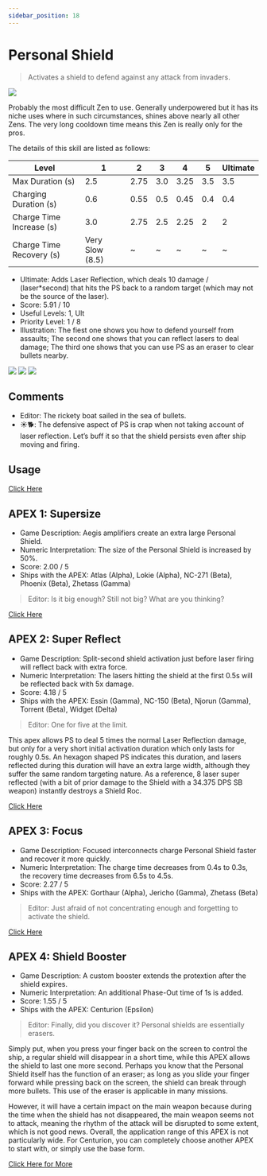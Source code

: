 ```yaml
---
sidebar_position: 18
---
```


# Personal Shield

> Activates a shield to defend against any attack from invaders.

<img src="/terms/PS.png" style={{zoom:1.25}}/>

Probably the most difficult Zen to use. Generally underpowered but it has its niche uses where in such circumstances, shines above nearly all other Zens. The very long cooldown time means this Zen is really only for the pros.

The details of this skill are listed as follows:

| Level                    | 1               | 2    | 3    | 4    | 5    | Ultimate |
| ------------------------ | --------------- | ---- | ---- | ---- | ---- | -------- |
| Max Duration (s)         | 2.5             | 2.75 | 3.0  | 3.25 | 3.5  | 3.5      |
| Charging Duration (s)    | 0.6             | 0.55 | 0.5  | 0.45 | 0.4  | 0.4      |
| Charge Time Increase (s) | 3.0             | 2.75 | 2.5  | 2.25 | 2    | 2        |
| Charge Time Recovery (s) | Very Slow (8.5) | ~    | ~    | ~    | ~    | ~        |

- Ultimate: Adds Laser Reflection, which deals 10 damage / (laser*second) that hits the PS back to a random target (which may not be the source of the laser).
- Score: 5.91 / 10
- Useful Levels: 1, Ult
- Priority Level: 1 / 8
- Illustration: The fiest one shows you how to defend yourself from assaults; The second one shows that you can reflect lasers to deal damage; The third one shows that you can use PS as an eraser to clear bullets nearby.

<img src="/skills/ps_defense.gif" style={{zoom:1}}/>
<img src="/skills/ps_reflect.gif" style={{zoom:1}}/>
<img src="/skills/ps_eraser.gif" style={{zoom:1}}/>

## Comments

- Editor: The rickety boat sailed in the sea of bullets.
- ☀🐕: The defensive aspect of PS is crap when not taking account of laser reflection. Let’s buff it so that the shield persists even after ship moving and firing. 

## Usage

[Click Here](https://gamefaqs.gamespot.com/iphone/193681-phoenix-ii/faqs/76704/zens#personal-shield)

## APEX 1: Supersize

- Game Description: Aegis amplifiers create an extra large Personal Shield.
- Numeric Interpretation: The size of the Personal Shield is increased by 50%.
- Score: 2.00 / 5
- Ships with the APEX: Atlas (Alpha), Lokie (Alpha), NC-271 (Beta), Phoenix (Beta), Zhetass (Gamma)

> Editor: Is it big enough? Still not big? What are you thinking?

[Click Here](https://gamefaqs.gamespot.com/iphone/193681-phoenix-ii/faqs/76704/apexes-zen#supersize)

## APEX 2: Super Reflect

- Game Description: Split-second shield activation just before laser firing will reflect back with extra force.
- Numeric Interpretation: The lasers hitting the shield at the first 0.5s will be reflected back with 5x damage.
- Score: 4.18 / 5
- Ships with the APEX: Essin (Gamma), NC-150 (Beta), Njorun (Gamma), Torrent (Beta), Widget (Delta)

> Editor: One for five at the limit.

This apex allows PS to deal 5 times the normal Laser Reflection damage, but only for a very short initial activation duration which only lasts for roughly 0.5s. An hexagon shaped PS indicates this duration, and lasers reflected during this duration will have an extra large width, although they suffer the same random targeting nature. As a reference, 8 laser super reflected (with a bit of prior damage to the Shield with a 34.375 DPS SB weapon) instantly destroys a Shield Roc.

[Click Here](https://gamefaqs.gamespot.com/iphone/193681-phoenix-ii/faqs/76704/apexes-zen#super-reflect)

## APEX 3: Focus

- Game Description: Focused interconnects charge Personal Shield faster and recover it more quickly.
- Numeric Interpretation: The charge time decreases from 0.4s to 0.3s, the recovery time decreases from 6.5s to 4.5s.
- Score: 2.27 / 5
- Ships with the APEX: Gorthaur (Alpha), Jericho (Gamma), Zhetass (Beta)

> Editor: Just afraid of not concentrating enough and forgetting to activate the shield.

[Click Here](https://gamefaqs.gamespot.com/iphone/193681-phoenix-ii/faqs/76704/apexes-zen#focus)

## APEX 4: Shield Booster

- Game Description: A custom booster extends the protextion after the shield expires.
- Numeric Interpretation: An additional Phase-Out time of 1s is added.
- Score: 1.55 / 5
- Ships with the APEX: Centurion (Epsilon)

> Editor: Finally, did you discover it? Personal shields are essentially erasers.

Simply put, when you press your finger back on the screen to control the ship, a regular shield will disappear in a short time, while this APEX allows the shield to last one more second. Perhaps you know that the Personal Shield itself has the function of an eraser; as long as you slide your finger forward while pressing back on the screen, the shield can break through more bullets. This use of the eraser is applicable in many missions.

However, it will have a certain impact on the main weapon because during the time when the shield has not disappeared, the main weapon seems not to attack, meaning the rhythm of the attack will be disrupted to some extent, which is not good news. Overall, the application range of this APEX is not particularly wide. For Centurion, you can completely choose another APEX to start with, or simply use the base form.

[Click Here for More](https://gamefaqs.gamespot.com/iphone/193681-phoenix-ii/faqs/76704/apexes-zen#shield-booster)
